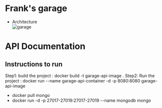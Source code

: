 # Frank's garage
- Architecture <br>
![garage](https://user-images.githubusercontent.com/22782834/90341211-f3e7dc00-dffd-11ea-9a6c-63952fa61247.png)

# API Documentation
## Instructions to run


Step1: build the project : docker build -t garage-api-image .
Step2: Run the project : docker run --name garage-api-container -d -p 8080:8080 garage-api-image
- docker pull mongo
- docker run -d -p 27017-27019:27017-27019 --name mongodb mongo
